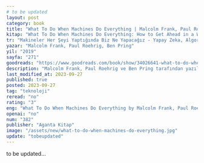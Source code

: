 ```yaml
---
# to be updated
layout: post
category: book
title: "What To Do When Machines Do Everything | Malcolm Frank, Paul Roehrig, Ben Pring (Kitap)"
kitap: "What To Do When Machines Do Everything: How to Get Ahead in a World of AI, Algorithms, Bots, and Big Data"
tr: "Makineler Her Şeyi Yaptığında Biz Ne Yapacağız - Yapay Zeka, Algoritmalar, Botlar ve Büyük Veri Çağında Öne Geçmek"
yazar: "Malcolm Frank, Paul Roehrig, Ben Pring"
yil: "2019"
sayfa: "271"
goodreads: "https://www.goodreads.com/book/show/34026641-what-to-do-when-machines-do-everything"
description: "Malcolm Frank, Paul Roehrig ve Ben Pring tarafından yazılan Makineler Her Şeyi Yaptığında Biz Ne Yapacağız adlı kitap, otomasyon, yapay zeka ve robotik teknolojilerin iş gücü üzerindeki bozucu etkilerini ele alır ve çalışma dünyasının değişen yapısına uyum sağlama konusuna odaklanır."
last_modified_at: 2023-09-27
published: true
posted: 2023-09-27
tag: "teknoloji"
reread: "no"
rating: "3"
eng: "What To Do When Machines Do Everything by Malcolm Frank, Paul Roehrig, and Ben Pring delves into the disruptive effects of automation, artificial intelligence, and robotics on the workforce, and provides guidance on adapting to the changing landscape of work."
openai: "no"
num: "382"
publisher: "Aganta Kitap"
image: "/assets/new/what-to-do-when-machines-do-everything.jpg"
update: "tobeupdated"
---
```


to be updated...
